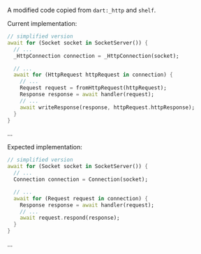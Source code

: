 A modified code copied from `dart:_http` and `shelf`.

Current implementation:

```dart
// simplified version
await for (Socket socket in SocketServer()) {
  // ...
  _HttpConnection connection = _HttpConnection(socket);

  // ...
  await for (HttpRequest httpRequest in connection) {
    // ...
    Request request = fromHttpRequest(httpRequest);
    Response response = await handler(request);
    // ...
    await writeResponse(response, httpRequest.httpResponse);
  }
}
```

...

Expected implementation:

```dart
// simplified version
await for (Socket socket in SocketServer()) {
  // ...
  Connection connection = Connection(socket);

  // ...
  await for (Request request in connection) {
    Response response = await handler(request);
    // ...
    await request.respond(response);
  }
}
```
...
